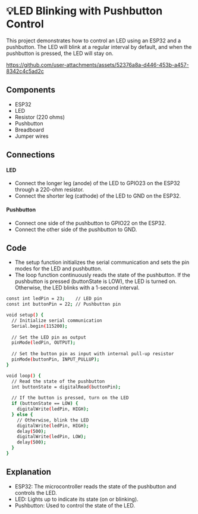 # 💡LED Blinking with Pushbutton Control

This project demonstrates how to control an LED using an ESP32 and a pushbutton. The LED will blink at a regular interval by default, and when the pushbutton is pressed, the LED will stay on.



https://github.com/user-attachments/assets/52376a8a-d446-453b-a457-8342c4c5ad2c



## Components
- ESP32
- LED 
- Resistor (220 ohms)
- Pushbutton
- Breadboard
- Jumper wires

## Connections

#### LED
- Connect the longer leg (anode) of the LED to GPIO23 on the ESP32 through a 220-ohm resistor.
- Connect the shorter leg (cathode) of the LED to GND on the ESP32.

#### Pushbutton
- Connect one side of the pushbutton to GPIO22 on the ESP32.
- Connect the other side of the pushbutton to GND.

## Code
- The setup function initializes the serial communication and sets the pin modes for the LED and pushbutton.
- The loop function continuously reads the state of the pushbutton. If the pushbutton is pressed (buttonState is LOW), the LED is turned on. Otherwise, the LED blinks with a 1-second interval.

```bash
const int ledPin = 23;    // LED pin
const int buttonPin = 22; // Pushbutton pin

void setup() {
  // Initialize serial communication
  Serial.begin(115200);
  
  // Set the LED pin as output
  pinMode(ledPin, OUTPUT);
  
  // Set the button pin as input with internal pull-up resistor
  pinMode(buttonPin, INPUT_PULLUP);
}

void loop() {
  // Read the state of the pushbutton
  int buttonState = digitalRead(buttonPin);
  
  // If the button is pressed, turn on the LED
  if (buttonState == LOW) {
    digitalWrite(ledPin, HIGH);
  } else {
    // Otherwise, blink the LED
    digitalWrite(ledPin, HIGH);
    delay(500);
    digitalWrite(ledPin, LOW);
    delay(500);
  }
}

```
## Explanation

- ESP32: The microcontroller reads the state of the pushbutton and controls the LED.
- LED: Lights up to indicate its state (on or blinking).
- Pushbutton: Used to control the state of the LED.


